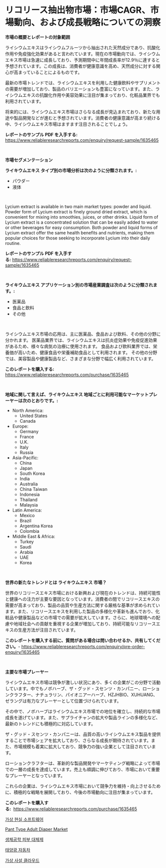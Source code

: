 <p><h1>リコリース抽出物市場：市場CAGR、市場動向、および成長戦略についての洞察</h1></p><p><strong>市場の概要とレポートの対象範囲</strong></p>
<p><p>ライシウムエキスはライシウムフルーツから抽出された天然成分であり、抗酸化作用や免疫強化効果があると言われています。現在の市場動向では、ライシウムエキス市場は急速に成長しており、予測期間中に年間成長率が12.9％に達すると予想されています。この成長は、消費者が健康意識を高め、天然成分に対する関心が高まっていることによるものです。</p><p>最新の市場トレンドでは、ライシウムエキスを利用した健康飲料やサプリメントの需要が増加しており、製品のバリエーションも豊富になっています。また、ライシウムエキスの抗酸化作用や美容効果に注目が集まっており、化粧品業界でも利用されています。</p><p>将来的には、ライシウムエキス市場はさらなる成長が見込まれており、新たな用途や製品開発などが進むと予想されています。消費者の健康意識が高まり続ける中、ライシウムエキス市場はますます注目されることでしょう。</p></p>
<p><strong>レポートのサンプル PDF を入手する:</strong> <a href="https://www.reliableresearchreports.com/enquiry/request-sample/1635465">https://www.reliableresearchreports.com/enquiry/request-sample/1635465</a></p>
<p>&nbsp;</p>
<p><strong>市場セグメンテーション</strong></p>
<p><strong>ライキウムエキス タイプ別の市場分析は次のように分類されます。:</strong></p>
<p><ul><li>パウダー</li><li>液体</li></ul></p>
<p>&nbsp;</p>
<p><p>Lycium extract is available in two main market types: powder and liquid. Powder form of Lycium extract is finely ground dried extract, which is convenient for mixing into smoothies, juices, or other drinks. Liquid form of Lycium extract is a concentrated solution that can be easily added to water or other beverages for easy consumption. Both powder and liquid forms of Lycium extract offer the same health benefits and nutrients, making them popular choices for those seeking to incorporate Lycium into their daily routine.</p></p>
<p><strong>レポートのサンプル PDF を入手する:</strong>&nbsp;<a href="https://www.reliableresearchreports.com/enquiry/request-sample/1635465">https://www.reliableresearchreports.com/enquiry/request-sample/1635465</a></p>
<p>&nbsp;</p>
<p><strong> ライキウムエキス アプリケーション別の市場産業調査は次のように分類されます。:</strong></p>
<p><ul><li>医薬品</li><li>食品と飲料</li><li>その他</li></ul></p>
<p>&nbsp;</p>
<p><p>ライシウムエキス市場の応用は、主に医薬品、食品および飲料、その他の分野に分かれます。 医薬品業界では、ライシウムエキスは抗炎症効果や免疫促進効果があるため、様々な病気の治療に使用されます。 食品および飲料業界では、栄養価が高いため、健康食品や栄養補助食品として利用されます。 その他の分野では、美容製品や健康製品など、さまざまな分野で幅広く利用されています。</p></p>
<p><strong>このレポートを購入する:</strong>&nbsp; <a href="https://www.reliableresearchreports.com/purchase/1635465">https://www.reliableresearchreports.com/purchase/1635465</a></p>
<p>&nbsp;</p>
<p><strong>地域に関して言えば、ライキウムエキス 地域ごとに利用可能なマーケットプレーヤーは次のとおりです。:</strong></p>
<p><ul>
    <li>
        North America:
        <ul>
            <li>United States</li>
            <li>Canada</li>
        </ul>
    </li>
    <li>
        Europe:
        <ul>
            <li>Germany</li>
            <li>France</li>
            <li>U.K.</li>
            <li>Italy</li>
            <li>Russia</li>
        </ul>
    </li>
    <li>
        Asia-Pacific:
        <ul>
            <li>China</li>
            <li>Japan</li>
            <li>South Korea</li>
            <li>India</li>
            <li>Australia</li>
            <li>China Taiwan</li>
            <li>Indonesia</li>
            <li>Thailand</li>
            <li>Malaysia</li>
        </ul>
    </li>
    <li>
        Latin America:
        <ul>
            <li>Mexico</li>
            <li>Brazil</li>
            <li>Argentina Korea</li>
            <li>Colombia</li>
        </ul>
    </li>
    <li>
        Middle East & Africa:
        <ul>
            <li>Turkey</li>
            <li>Saudi</li>
            <li>Arabia</li>
            <li>UAE</li>
            <li>Korea</li>
        </ul>
    </li>
    </ul></p>
<p>&nbsp;</p>
<p><strong>世界の新たなトレンドとは ライキウムエキス 市場？</strong></p>
<p><p>世界のリコリースエキス市場における新興および現在のトレンドは、持続可能性と健康への注力が主要な要因となっています。消費者の間でリコリースエキスの需要が高まっており、製品の品質や生産方法に関する厳格な基準が求められています。また、リコリースエキスを利用した製品の多様化や革新も進んでおり、化粧品や健康製品などの市場での需要が拡大しています。さらに、地球環境への配慮や地域社会への貢献を重視する企業が増加しており、持続可能なリコリースエキスの生産方法が注目されています。</p></p>
<p><strong>このレポートを購入する前に、質問がある場合は問い合わせるか、共有してください。</strong>- <a href="https://www.reliableresearchreports.com/enquiry/pre-order-enquiry/1635465">https://www.reliableresearchreports.com/enquiry/pre-order-enquiry/1635465</a></p>
<p>&nbsp;</p>
<p><strong>主要な市場プレーヤー</strong></p>
<p><p>ライシウムエキス市場は競争が激しい状況にあり、多くの企業がこの分野で活動しています。中でもノボハーブ、ザ・グッド・スセンツ・カンパニー、ローションクラフター、ナチュラリン、パイオニアーハーブ、HZJHBIO、XUHUANG、ゼラングは有力なプレーヤーとして位置づけられています。</p><p>その中で、ノボハーブはライシウムエキス市場での地位を確立し、持続的な市場成長を遂げています。また、サプライチャンの拡大や製品ラインの多様化など、最新のトレンドにも積極的に対応しています。</p><p>ザ・グッド・スセンツ・カンパニーは、品質の高いライシウムエキス製品を提供することで市場シェアを拡大しており、さらなる成長が期待されています。また、市場規模も着実に拡大しており、競争力の強い企業として注目されています。</p><p>ローションクラフターは、革新的な製品開発やマーケティング戦略によって市場での一層の成長を達成しています。売上も順調に伸びており、市場において重要なプレーヤーとなっています。</p><p>これらの企業は、ライシウムエキス市場において競争力を維持・向上させるために、積極的な戦略を展開しており、今後の市場動向に注目が集まっています。</p></p>
<p><strong>このレポートを購入する:</strong>&nbsp;&nbsp;<a href="https://www.reliableresearchreports.com/purchase/1635465">https://www.reliableresearchreports.com/purchase/1635465</a></p>
<p><p><a href="https://github.com/JackieFauhey9089475/Market-Research-Report-List-1/blob/main/85885096010.md">가상 현실 소프트웨어</a></p><p><a href="https://github.com/Sinjinluong3e0awx2m195k76/Market-Research-Report-List-1/blob/main/pant-type-adult-diaper-market.md">Pant Type Adult Diaper Market</a></p><p><a href="https://medium.com/@fredajerde/%EC%83%9D%EC%B2%B4-%EA%B3%B5%ED%95%99-%ED%94%BC%EB%B6%80-%EB%8C%80%EC%B2%B4-%EC%8B%9C%EC%9E%A5-%EC%A7%80%ED%91%9C-%ED%95%B4%EC%84%9D-%EC%8B%9C%EC%9E%A5-%EC%A0%90%EC%9C%A0%EC%9C%A8-%ED%8A%B8%EB%A0%8C%EB%93%9C-%EB%B0%8F-%EC%84%B1%EC%9E%A5-%ED%8C%A8%ED%84%B4-0e51d545d7c7">생체공학 피부 대체제</a></p><p><a href="https://medium.com/@treyhettinger2023/%ED%83%9C%EC%96%91%EC%97%B4-%EC%9E%90%EB%8F%99%EC%B0%A8-%EC%8B%9C%EC%9E%A5-%EC%9C%A0%ED%98%95-%EC%9D%91%EC%9A%A9-%EB%B0%8F-%EC%A7%80%EB%A6%AC%EC%97%90-%EB%8C%80%ED%95%9C-%ED%8F%AC%EA%B4%84%EC%A0%81%EC%9D%B8-%ED%8F%89%EA%B0%80-91979d2cccd1">태양광 자동차</a></p><p><a href="https://github.com/sougarounis/Market-Research-Report-List-3/blob/main/86692906011.md">가상 사설 클라우드</a></p></p>
